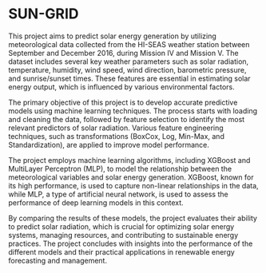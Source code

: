 # SUN-GRID
This project aims to predict solar energy generation by utilizing meteorological data collected from the HI-SEAS weather station between September and December 2016, during Mission IV and Mission V. The dataset includes several key weather parameters such as solar radiation, temperature, humidity, wind speed, wind direction, barometric pressure, and sunrise/sunset times. These features are essential in estimating solar energy output, which is influenced by various environmental factors.

The primary objective of this project is to develop accurate predictive models using machine learning techniques. The process starts with loading and cleaning the data, followed by feature selection to identify the most relevant predictors of solar radiation. Various feature engineering techniques, such as transformations (BoxCox, Log, Min-Max, and Standardization), are applied to improve model performance.

The project employs machine learning algorithms, including XGBoost and MultiLayer Perceptron (MLP), to model the relationship between the meteorological variables and solar energy generation. XGBoost, known for its high performance, is used to capture non-linear relationships in the data, while MLP, a type of artificial neural network, is used to assess the performance of deep learning models in this context.

By comparing the results of these models, the project evaluates their ability to predict solar radiation, which is crucial for optimizing solar energy systems, managing resources, and contributing to sustainable energy practices. The project concludes with insights into the performance of the different models and their practical applications in renewable energy forecasting and management.
